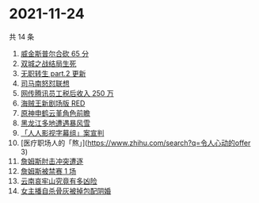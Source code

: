 # 2021-11-24

共 14 条

<!-- BEGIN ZHIHUSEARCH -->
<!-- 最后更新时间 Wed Nov 24 2021 03:06:03 GMT+0800 (China Standard Time) -->
1. [威金斯普尔合砍 65 分](https://www.zhihu.com/search?q=勇士)
1. [双城之战结局生死](https://www.zhihu.com/search?q=双城之战)
1. [无职转生 part.2 更新](https://www.zhihu.com/search?q=无职转生)
1. [司马南怒怼联想](https://www.zhihu.com/search?q=司马南)
1. [网传腾讯员工税后收入 250 万](https://www.zhihu.com/search?q=腾讯员工)
1. [海贼王新剧场版 RED](https://www.zhihu.com/search?q=海贼王)
1. [原神申鹤云堇角色前瞻](https://www.zhihu.com/search?q=原神)
1. [黑龙江多地遭遇暴风雪](https://www.zhihu.com/search?q=黑龙江暴雪)
1. [「人人影视字幕组」案宣判](https://www.zhihu.com/search?q=人人影视)
1. [医疗职场人的「熬」](https://www.zhihu.com/search?q=令人心动的offer 3)
1. [詹姆斯肘击冲突遭逐](https://www.zhihu.com/search?q=詹姆斯)
1. [詹姆斯被禁赛 1 场](https://www.zhihu.com/search?q=詹姆斯)
1. [云南哀牢山究竟有多凶险](https://www.zhihu.com/search?q=云南哀牢山)
1. [女主播自杀骨灰被掉包配阴婚](https://www.zhihu.com/search?q=女主播自杀)
<!-- END ZHIHUSEARCH -->
